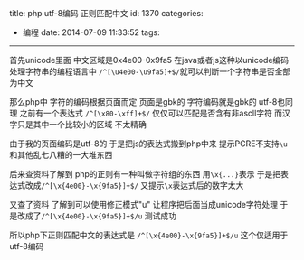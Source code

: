 title: php utf-8编码 正则匹配中文
id: 1370
categories:
  - 编程
date: 2014-07-09 11:33:52
tags:
---

首先unicode里面 中文区域是0x4e00-0x9fa5
在java或者js这种以unicode编码处理字符串的编程语言中
`/^[\u4e00-\u9fa5]+$/`就可以判断一个字符串是否全部为中文

那么php中 字符的编码根据页面而定
页面是gbk的 字符编码就是gbk的 utf-8也同理
之前有一个表达式 `/^[\x80-\xff]+$/`
仅仅可以匹配是否含有非ascll字符
而汉字只是其中一个比较小的区域 不太精确

由于我的页面编码是utf-8的
于是把js的表达式搬到php中来
提示PCRE不支持`\u`和其他乱七八糟的一大堆东西

后来查资料了解到 php的正则有一种叫做字符组的东西
用`\x{...}`表示
于是把表达式改成`/^[\x{4e00}-\x{9fa5}]+$/`
又提示`\x`表达式后的数字太大

又查了资料 了解到可以使用修正模式"u" 让程序把后面当成unicode字符处理
于是改成了`/^[\x{4e00}-\x{9fa5}]+$/u` 测试成功

所以php下正则匹配中文的表达式是 `/^[\x{4e00}-\x{9fa5}]+$/u`
这个仅适用于utf-8编码